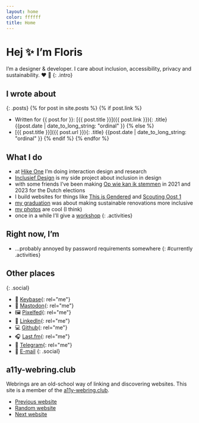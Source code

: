 ```yaml
---
layout: home
color: ffffff
title: Home
---
```




# Hej ✨ I’m Floris

I’m a designer & developer. I care about inclusion, accessibility, privacy and sustainability. ❤️ 🌱
{: .intro}

## I wrote about

{: .posts}
{% for post in site.posts %}
{% if post.link %}
- Written for {{ post.for }}: [{{ post.title }}]({{ post.link }}){: .title} {{post.date | date_to_long_string: "ordinal" }}
{% else %}
- [{{ post.title }}]({{ post.url }}){: .title} {{post.date | date_to_long_string: "ordinal" }}
{% endif %}
{% endfor %}

## What I do
- at [Hike&nbsp;One](https://hike.one/) I’m doing interaction design and research
- [Inclusief&nbsp;Design](https://inclusief.design/) is my side project about inclusion in design
- with some friends I’ve been making [Op wie kan ik stemmen](https://opwiekanikstemmen.nl/) in 2021 and 2023 for the Dutch elections
- I build websites for things like [This&nbsp;is&nbsp;Gendered](https://thisisgendered.org) and [Scouting&nbsp;Oost&nbsp;1](https://scoutingoost1.nl/)
- [my graduation](https://graduation.fmjansen.com/) was about making sustainable renovations more inclusive
- [my photos](https://photos.fmjansen.com/) are cool (I think)
- once in a while I’ll give a [workshop](/workshops.html)
{: .activities}

## Right now, I’m
- ...probably annoyed by password requirements somewhere
{: #currently .activities}

## Other places
{: .social}
- 🔑 [Keybase](https://keybase.io/fmjansen){: rel="me"}
- 🦣 [Mastodon](https://freeradical.zone/@floris){: rel="me"}
- 🖼️ [Pixelfed](https://pixels.fmjansen.com/floris){: rel="me"}
- 💼 [LinkedIn](https://linkedin.com/in/florismartijnjansen){: rel="me"}
- 💻 [Github](https://github.com/fmjansen){: rel="me"}
- 🎧 [Last.fm](https://www.last.fm/user/lastfmjansen){: rel="me"}
- 💬 [Telegram](https://telegram.me/fmjansen){: rel="me"}
- 💌 [E-mail](mailto:hej@fmjansen.nl)
{: .social}

<nav class="a11y-webring-club" aria-labelledby="a11y-webring-club">
  <h2 id="a11y-webring-club">a11y-webring.club</h2>
  <p>Webrings are an old-school way of linking and discovering websites. This site is a member of the <a rel="external" href="https://a11y-webring.club/">a11y-webring.club</a>.</p>
  <ul class="social">
    <li><a rel="external" referrerpolicy="strict-origin" href="https://a11y-webring.club/prev">Previous website</a></li>
    <li><a rel="external" referrerpolicy="strict-origin" href="https://a11y-webring.club/random">Random website</a></li>
    <li><a rel="external" referrerpolicy="strict-origin" href="https://a11y-webring.club/next">Next website</a></li>
  </ul>
</nav>